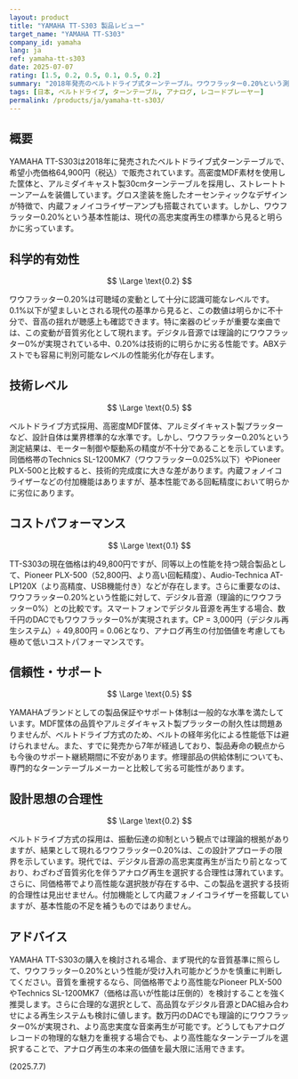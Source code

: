 ```yaml
---
layout: product
title: "YAMAHA TT-S303 製品レビュー"
target_name: "YAMAHA TT-S303"
company_id: yamaha
lang: ja
ref: yamaha-tt-s303
date: 2025-07-07
rating: [1.5, 0.2, 0.5, 0.1, 0.5, 0.2]
summary: "2018年発売のベルトドライブ式ターンテーブル。ワウフラッター0.20%という測定値は、現代の高忠実度再生の観点から見ると明らかに不十分。同価格帯でより高性能な選択肢が存在する中、技術的優位性を見出すことは困難。"
tags: [日本, ベルトドライブ, ターンテーブル, アナログ, レコードプレーヤー]
permalink: /products/ja/yamaha-tt-s303/
---
```


## 概要

YAMAHA TT-S303は2018年に発売されたベルトドライブ式ターンテーブルで、希望小売価格64,900円（税込）で販売されています。高密度MDF素材を使用した筐体と、アルミダイキャスト製30cmターンテーブルを採用し、ストレートトーンアームを装備しています。グロス塗装を施したオーセンティックなデザインが特徴で、内蔵フォノイコライザーアンプも搭載されています。しかし、ワウフラッター0.20%という基本性能は、現代の高忠実度再生の標準から見ると明らかに劣っています。

## 科学的有効性

$$ \Large \text{0.2} $$

ワウフラッター0.20%は可聴域の変動として十分に認識可能なレベルです。0.1%以下が望ましいとされる現代の基準から見ると、この数値は明らかに不十分で、音高の揺れが聴感上も確認できます。特に楽器のピッチが重要な楽曲では、この変動が音質劣化として現れます。デジタル音源では理論的にワウフラッター0%が実現されている中、0.20%は技術的に明らかに劣る性能です。ABXテストでも容易に判別可能なレベルの性能劣化が存在します。

## 技術レベル

$$ \Large \text{0.5} $$

ベルトドライブ方式採用、高密度MDF筐体、アルミダイキャスト製プラッターなど、設計自体は業界標準的な水準です。しかし、ワウフラッター0.20%という測定結果は、モーター制御や駆動系の精度が不十分であることを示しています。同価格帯のTechnics SL-1200MK7（ワウフラッター0.025%以下）やPioneer PLX-500と比較すると、技術的完成度に大きな差があります。内蔵フォノイコライザーなどの付加機能はありますが、基本性能である回転精度において明らかに劣位にあります。

## コストパフォーマンス

$$ \Large \text{0.1} $$

TT-S303の現在価格は約49,800円ですが、同等以上の性能を持つ競合製品として、Pioneer PLX-500（52,800円、より高い回転精度）、Audio-Technica AT-LP120X（より高精度、USB機能付き）などが存在します。さらに重要なのは、ワウフラッター0.20%という性能に対して、デジタル音源（理論的にワウフラッター0%）との比較です。スマートフォンでデジタル音源を再生する場合、数千円のDACでもワウフラッター0%が実現されます。CP = 3,000円（デジタル再生システム）÷ 49,800円 = 0.06となり、アナログ再生の付加価値を考慮しても極めて低いコストパフォーマンスです。

## 信頼性・サポート

$$ \Large \text{0.5} $$

YAMAHAブランドとしての製品保証やサポート体制は一般的な水準を満たしています。MDF筐体の品質やアルミダイキャスト製プラッターの耐久性は問題ありませんが、ベルトドライブ方式のため、ベルトの経年劣化による性能低下は避けられません。また、すでに発売から7年が経過しており、製品寿命の観点からも今後のサポート継続期間に不安があります。修理部品の供給体制についても、専門的なターンテーブルメーカーと比較して劣る可能性があります。

## 設計思想の合理性

$$ \Large \text{0.2} $$

ベルトドライブ方式の採用は、振動伝達の抑制という観点では理論的根拠がありますが、結果として現れるワウフラッター0.20%は、この設計アプローチの限界を示しています。現代では、デジタル音源の高忠実度再生が当たり前となっており、わざわざ音質劣化を伴うアナログ再生を選択する合理性は薄れています。さらに、同価格帯でより高性能な選択肢が存在する中、この製品を選択する技術的合理性は見出せません。付加機能として内蔵フォノイコライザーを搭載していますが、基本性能の不足を補うものではありません。

## アドバイス

YAMAHA TT-S303の購入を検討される場合、まず現代的な音質基準に照らして、ワウフラッター0.20%という性能が受け入れ可能かどうかを慎重に判断してください。音質を重視するなら、同価格帯でより高性能なPioneer PLX-500やTechnics SL-1200MK7（価格は高いが性能は圧倒的）を検討することを強く推奨します。さらに合理的な選択として、高品質なデジタル音源とDAC組み合わせによる再生システムも検討に値します。数万円のDACでも理論的にワウフラッター0%が実現され、より高忠実度な音楽再生が可能です。どうしてもアナログレコードの物理的な魅力を重視する場合でも、より高性能なターンテーブルを選択することで、アナログ再生の本来の価値を最大限に活用できます。

(2025.7.7)